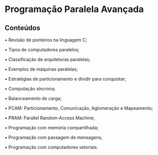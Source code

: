 # Programação Paralela Avançada

## Conteúdos

• Revisão de ponteiros na linguagem C;

• Tipos de computadores paralelos;

• Classificação de arquiteturas paralelas;

• Exemplos de máquinas paralelas;

• Estratégias de particionamento e dividir para conquistar; 

• Computação síncrona; 

• Balanceamento de carga; 

• PCAM: Particionamento, Comunicação, Aglomeração e Mapeamento; 

• PRAM: Parallel Random-Access Machine; 

• Programação com memória compartilhada; 

• Programação com passagem de mensagens;

• Programação com computadores vetoriais. 